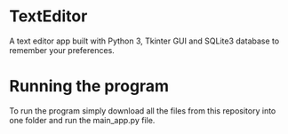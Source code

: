 # TextEditor
A text editor app built with Python 3, Tkinter GUI and SQLite3 database to remember your preferences.

# Running the program
To run the program simply download all the files from this repository into one folder and run the main_app.py file.
